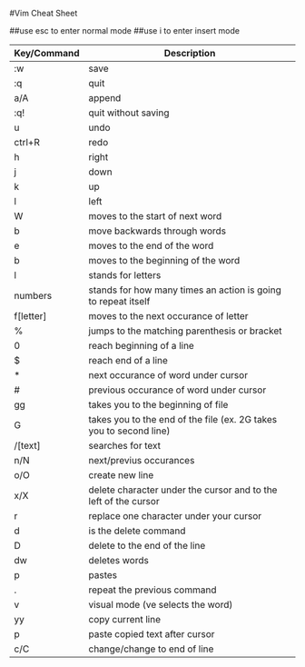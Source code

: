#Vim Cheat Sheet

##use esc to enter normal mode
##use i to enter insert mode

| Key/Command | Description |
| ----------- | ----------- |
| :w | save | 
| :q | quit |
| a/A | append |
| :q! | quit without saving | 
| u | undo | 
| ctrl+R | redo | 
| h | right | 
| j | down | 
| k | up | 
| l | left | 
| W | moves to the start of next word | 
| b | move backwards through words | 
| e | moves to the end of the word | 
| b | moves to the beginning of the word | 
| l | stands for letters |
| numbers | stands for how many times an action is going to repeat itself || 
| f[letter] | moves to the next occurance of letter | 
| % | jumps to the matching parenthesis or bracket | 
| 0 | reach beginning of a line |
| $ | reach end of a line | 
| * | next occurance of word under cursor | 
| # | previous occurance of word under cursor | 
| gg | takes you to the beginning of file | 
| G | takes you to the end of the file (ex. 2G takes you to second line) | 
| /[text] | searches for text | 
| n/N | next/previus occurances | 
| o/O | create new line | 
| x/X | delete character under the cursor and to the left of the cursor |
| r | replace one character under your cursor | 
| d | is the delete command |
| D | delete to the end of the line |
| dw | deletes words | 
| p | pastes | 
| . | repeat the previous command |
| v | visual mode (ve selects the word) |
| yy | copy current line | 
| p | paste copied text after cursor | 
| c/C | change/change to end of line | 
